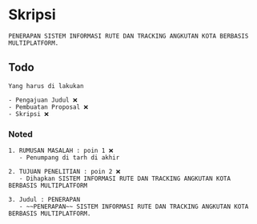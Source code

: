 # Skripsi

    PENERAPAN SISTEM INFORMASI RUTE DAN TRACKING ANGKUTAN KOTA BERBASIS MULTIPLATFORM.

## Todo

    Yang harus di lakukan

    - Pengajuan Judul ❌
    - Pembuatan Proposal ❌
    - Skripsi ❌

### Noted

    1. RUMUSAN MASALAH : poin 1 ❌
       - Penumpang di tarh di akhir

    2. TUJUAN PENELITIAN : poin 2 ❌
       - Dihapkan SISTEM INFORMASI RUTE DAN TRACKING ANGKUTAN KOTA BERBASIS MULTIPLATFORM

    3. Judul : PENERAPAN
       - ~~PENERAPAN~~ SISTEM INFORMASI RUTE DAN TRACKING ANGKUTAN KOTA BERBASIS MULTIPLATFORM.